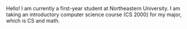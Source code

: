 Hello! I am currently a first-year student at Northeastern University. I am taking an introductory computer science course (CS 2000) for my major, which is CS and math. 